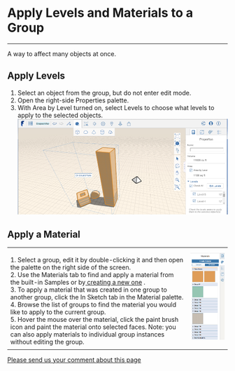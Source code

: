# Apply Levels and Materials to a Group

----

A way to affect many objects at once.
 

## Apply Levels

1. Select an object from the group, but do not enter edit mode.
2. Open the right-side Properties palette.
3. With Area by Level turned on, select Levels to choose what levels to apply to the selected objects.![](Images/GUID-54B67CF7-7902-47CB-BA90-C5C28E2207A8-low.png)

## Apply a Material


| | |
| ---- | ---- |
| <br>1. Select a group, edit it by double-clicking it and then open the palette on the right side of the screen.<br>2. Use the Materials tab to find and apply a material from the built-in Samples or by[ creating a new one](GUID-BD42BB74-22BE-426E-AF9D-3524E65DC732.htm) .<br>3. To apply a material that was created in one group to another group, click the In Sketch tab in the Material palette.<br>4. Browse the list of groups to find the material you would like to apply to the current group.<br>5. Hover the mouse over the material, click the paint brush icon and paint the material onto selected faces. Note: you can also apply materials to individual group instances without editing the group.<br>  |   ![](Images/GUID-5CEE0CE1-EB3D-42B6-8F2F-D80DDAF92EAC-low.png)   |
| |     |


[Please send us your comment about this page](#)